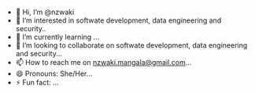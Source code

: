 - 👋 Hi, I’m @nzwaki
- 👀 I’m interested in softwate development, data engineering and security..
- 🌱 I’m currently learning ...
- 💞️ I’m looking to collaborate on softwate development, data engineering and security...
- 📫 How to reach me on nzwaki.mangala@gmail.com...
- 😄 Pronouns: She/Her...
- ⚡ Fun fact: ...

<!---
nzwaki/nzwaki is a ✨ special ✨ repository because its `README.md` (this file) appears on your GitHub profile.
You can click the Preview link to take a look at your changes.
--->
